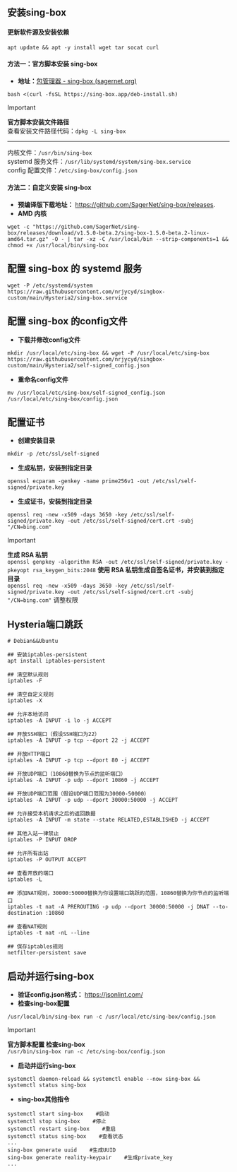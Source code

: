 

## **安装sing-box**
#### **更新软件源及安装依赖**
```
apt update && apt -y install wget tar socat curl
```

#### **方法一：官方脚本安装 sing-box**
- **地址：**[包管理器 - sing-box (sagernet.org)](https://sing-box.sagernet.org/zh/installation/package-manager/)
```
bash <(curl -fsSL https://sing-box.app/deb-install.sh)
```
> [!IMPORTANT]
> **官方脚本安装文件路径**  
> 查看安装文件路径代码：`dpkg -L sing-box`
> -- -
> 内核文件：`/usr/bin/sing-box`  
> systemd 服务文件：`/usr/lib/systemd/system/sing-box.service`  
> config 配置文件：`/etc/sing-box/config.json`

#### **方法二：自定义安装 sing-box**
- **预编译版下载地址：** https://github.com/SagerNet/sing-box/releases.
- **AMD 内核**
```
wget -c "https://github.com/SagerNet/sing-box/releases/download/v1.5.0-beta.2/sing-box-1.5.0-beta.2-linux-amd64.tar.gz" -O - | tar -xz -C /usr/local/bin --strip-components=1 && chmod +x /usr/local/bin/sing-box
```
## **配置 sing-box 的 systemd 服务**
```
wget -P /etc/systemd/system https://raw.githubusercontent.com/nrjycyd/singbox-custom/main/Hysteria2/sing-box.service
```


## **配置 sing-box 的config文件**
- **下载并修改config文件**

```
mkdir /usr/local/etc/sing-box && wget -P /usr/local/etc/sing-box https://raw.githubusercontent.com/nrjycyd/singbox-custom/main/Hysteria2/self-signed_config.json
```

- **重命名config文件**

```
mv /usr/local/etc/sing-box/self-signed_config.json /usr/local/etc/sing-box/config.json
```
## **配置证书**

- **创建安装目录**
```
mkdir -p /etc/ssl/self-signed
```
- **生成私钥，安装到指定目录**

```
openssl ecparam -genkey -name prime256v1 -out /etc/ssl/self-signed/private.key
```

- **生成证书，安装到指定目录**

```
openssl req -new -x509 -days 3650 -key /etc/ssl/self-signed/private.key -out /etc/ssl/self-signed/cert.crt -subj "/CN=bing.com"
```

> [!IMPORTANT]
> **生成 RSA 私钥**  
> `openssl genpkey -algorithm RSA -out /etc/ssl/self-signed/private.key -pkeyopt rsa_keygen_bits:2048`
> **使用 RSA 私钥生成自签名证书，并安装到指定目录**  
> `openssl req -new -x509 -days 3650 -key /etc/ssl/self-signed/private.key -out /etc/ssl/self-signed/cert.crt -subj "/CN=bing.com"`
> 调整权限

## **Hysteria端口跳跃**

```
# Debian&&Ubuntu

## 安装iptables-persistent
apt install iptables-persistent

## 清空默认规则
iptables -F

## 清空自定义规则
iptables -X

## 允许本地访问
iptables -A INPUT -i lo -j ACCEPT

## 开放SSH端口（假设SSH端口为22）
iptables -A INPUT -p tcp --dport 22 -j ACCEPT

## 开放HTTP端口
iptables -A INPUT -p tcp --dport 80 -j ACCEPT

## 开放UDP端口（10860替换为节点的监听端口）
iptables -A INPUT -p udp --dport 10860 -j ACCEPT

## 开放UDP端口范围（假设UDP端口范围为30000-50000）
iptables -A INPUT -p udp --dport 30000:50000 -j ACCEPT

## 允许接受本机请求之后的返回数据
iptables -A INPUT -m state --state RELATED,ESTABLISHED -j ACCEPT

## 其他入站一律禁止
iptables -P INPUT DROP

## 允许所有出站
iptables -P OUTPUT ACCEPT

## 查看开放的端口
iptables -L

## 添加NAT规则，30000:50000替换为你设置端口跳跃的范围，10860替换为你节点的监听端口
iptables -t nat -A PREROUTING -p udp --dport 30000:50000 -j DNAT --to-destination :10860

## 查看NAT规则
iptables -t nat -nL --line

## 保存iptables规则
netfilter-persistent save
```
## **启动并运行sing-box**
- **验证config.json格式：** https://jsonlint.com/
- **检查sing-box配置**
```
/usr/local/bin/sing-box run -c /usr/local/etc/sing-box/config.json
```

> [!IMPORTANT]
> **官方脚本配置 检查sing-box**  
> `/usr/bin/sing-box run -c /etc/sing-box/config.json`

- **启动并运行sing-box**
```
systemctl daemon-reload && systemctl enable --now sing-box && systemctl status sing-box
```
- **sing-box其他指令**
```
systemctl start sing-box    #启动
systemctl stop sing-box    #停止
systemctl restart sing-box    #重启
systemctl status sing-box    #查看状态
...
sing-box generate uuid    #生成UUID
sing-box generate reality-keypair    #生成private_key
...
```

